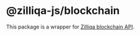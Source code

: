 # @zilliqa-js/blockchain

This package is a wrapper for [Zilliqa blockchain API](https://dev.zilliqa.com/docs/apis/api-introduction).
